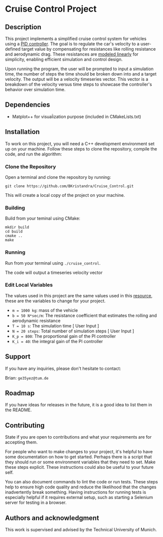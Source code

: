 # Cruise Control Project

## Description
This project implements a simplified cruise control system for vehicles using a [PID controller](https://tttapa.github.io/Pages/Arduino/Control-Theory/Motor-Fader/PID-Controllers.html). The goal is to regulate the car's velocity to a user-defined target value by compensating for resistances like rolling resistance and aerodynamic drag. These resistances are [modeled linearly](https://ctms.engin.umich.edu/CTMS/index.php?example=CruiseControl&section=SimulinkModeling) for simplicity, enabling efficient simulation and control design.

Upon running the program, the user will be prompted to input a simulation time, the number of steps the time should be broken down into and a target velocity.
The output will be a velocity timeseries vector. This vector is a breakdown of the velocity versus time steps to showcase the controller's behavior over simulation time.


## Dependencies
* Matplot++ for visuaĺization purpose (included in CMakeLists.txt)

## Installation
<!-- Within a particular ecosystem, there may be a common way of installing things, such as using Yarn, NuGet, or Homebrew. However, consider the possibility that whoever is reading your README is a novice and would like more guidance. Listing specific steps helps remove ambiguity and gets people to using your project as quickly as possible. If it only runs in a specific context like a particular programming language version or operating system or has dependencies that have to be installed manually, also add a Requirements subsection. -->
To work on this project, you will need a C++ development environment set up on your machine. Follow these steps to clone the repository, compile the code, and run the algorithm:

### Clone the Repository 
Open a terminal and clone the repository by running:
```
git clone https://github.com/BKristandra/Cruise_Control.git
```

This will create a local copy of the project on your machine.

### Building

Build from your teminal using CMake:

```shell
mkdir build
cd build
cmake ..
make
```

### Running

Run from your terminal using `./cruise_control`.

The code will output a timeseries velocity vector 

### Edit Local Variables
The values used in this project are the same values used in this [resource](https://ctms.engin.umich.edu/CTMS/index.php?example=CruiseControl&section=SimulinkControl), these are the variables to change for your project.

* `m = 1000 kg`: mass of the vehicle
* `b = 50 N*sec/m`: The resistance coefficient that estimates the rolling and aerodynamic resistance
* `T = 10 s`: The simulation time [ User Input ]
* `N = 20 steps`: Total number of simulation steps [ User Input ]
* `K_p = 800`: The proportional gain of the PI controller
* `K_i = 40`: the integral gain of the PI controller

## Support
If you have any inquiries, please don't hesitate to contact:

Brian: `ge35yez@tum.de`

## Roadmap
If you have ideas for releases in the future, it is a good idea to list them in the README.

## Contributing
State if you are open to contributions and what your requirements are for accepting them.

For people who want to make changes to your project, it's helpful to have some documentation on how to get started. Perhaps there is a script that they should run or some environment variables that they need to set. Make these steps explicit. These instructions could also be useful to your future self.

You can also document commands to lint the code or run tests. These steps help to ensure high code quality and reduce the likelihood that the changes inadvertently break something. Having instructions for running tests is especially helpful if it requires external setup, such as starting a Selenium server for testing in a browser.

## Authors and acknowledgment
This work is supervised and advised by the Technical University of Munich. 


